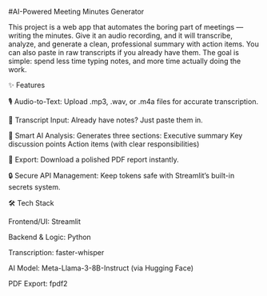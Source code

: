 #AI-Powered Meeting Minutes Generator

This project is a web app that automates the boring part of meetings — writing the minutes.
Give it an audio recording, and it will transcribe, analyze, and generate a clean, professional summary with action items. You can also paste in raw transcripts if you already have them. The goal is simple: spend less time typing notes, and more time actually doing the work.


✨ Features

🎙️ Audio-to-Text: Upload .mp3, .wav, or .m4a files for accurate transcription.

📝 Transcript Input: Already have notes? Just paste them in.

🤖 Smart AI Analysis: Generates three sections:
            Executive summary
            Key discussion points
            Action items (with clear responsibilities)


📄 Export: Download a polished PDF report instantly.

🔒 Secure API Management: Keep tokens safe with Streamlit’s built-in secrets system.


🛠️ Tech Stack

Frontend/UI: Streamlit

Backend & Logic: Python

Transcription: faster-whisper

AI Model: Meta-Llama-3-8B-Instruct (via Hugging Face)

PDF Export: fpdf2
